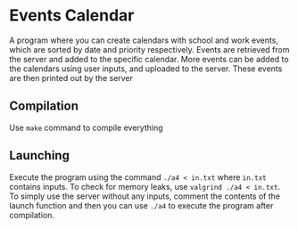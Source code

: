 # Events Calendar
A program where you can create calendars with school and work events, which are sorted by date and priority respectively. Events are retrieved from the server and added to the specific calendar. More events can be
added to the calendars using user inputs, and uploaded to the server. These events are then printed out by the server


## Compilation
Use `make` command to compile everything

## Launching
Execute the program using the command `./a4 < in.txt` where `in.txt` contains inputs. 
To check for memory leaks, use `valgrind ./a4 < in.txt`. 
To simply use the server without any inputs, comment the contents of the launch function and then you can use `./a4` to execute the program after compilation.
